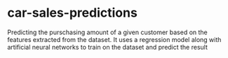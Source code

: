 # car-sales-predictions
Predicting the purschasing amount of a given customer based on the features extracted from the dataset. It uses a regression model along with artificial neural networks to train on the dataset and predict the result 

